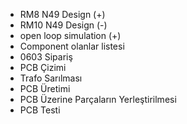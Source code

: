 - RM8 N49 Design (+)
- RM10 N49 Design (-)
- open loop simulation (+)
- Component olanlar listesi
- 0603 Sipariş
- PCB Çizimi
- Trafo Sarılması
- PCB Üretimi
- PCB Üzerine Parçaların Yerleştirilmesi
- PCB Testi
